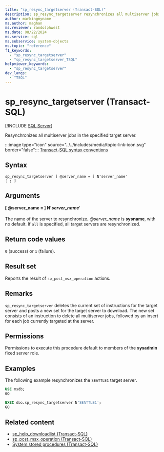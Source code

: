 ```yaml
---
title: "sp_resync_targetserver (Transact-SQL)"
description: sp_resync_targetserver resynchronizes all multiserver jobs in the specified target server.
author: markingmyname
ms.author: maghan
ms.reviewer: randolphwest
ms.date: 08/22/2024
ms.service: sql
ms.subservice: system-objects
ms.topic: "reference"
f1_keywords:
  - "sp_resync_targetserver"
  - "sp_resync_targetserver_TSQL"
helpviewer_keywords:
  - "sp_resync_targetserver"
dev_langs:
  - "TSQL"
---
```

# sp_resync_targetserver (Transact-SQL)

[!INCLUDE [SQL Server](../../includes/applies-to-version/sqlserver.md)]

Resynchronizes all multiserver jobs in the specified target server.

:::image type="icon" source="../../includes/media/topic-link-icon.svg" border="false"::: [Transact-SQL syntax conventions](../../t-sql/language-elements/transact-sql-syntax-conventions-transact-sql.md)

## Syntax

```syntaxsql
sp_resync_targetserver [ @server_name = ] N'server_name'
[ ; ]
```

## Arguments

#### [ @server_name = ] N'*server_name*'

The name of the server to resynchronize. *@server_name* is **sysname**, with no default. If `all` is specified, all target servers are resynchronized.

## Return code values

`0` (success) or `1` (failure).

## Result set

Reports the result of `sp_post_msx_operation` actions.

## Remarks

`sp_resync_targetserver` deletes the current set of instructions for the target server and posts a new set for the target server to download. The new set consists of an instruction to delete all multiserver jobs, followed by an insert for each job currently targeted at the server.

## Permissions

Permissions to execute this procedure default to members of the **sysadmin** fixed server role.

## Examples

The following example resynchronizes the `SEATTLE1` target server.

```sql
USE msdb;
GO

EXEC dbo.sp_resync_targetserver N'SEATTLE1';
GO
```

## Related content

- [sp_help_downloadlist (Transact-SQL)](sp-help-downloadlist-transact-sql.md)
- [sp_post_msx_operation (Transact-SQL)](sp-post-msx-operation-transact-sql.md)
- [System stored procedures (Transact-SQL)](system-stored-procedures-transact-sql.md)

